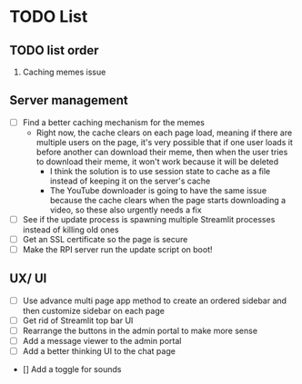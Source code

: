 # TODO List

## TODO list order
1. Caching memes issue

## Server management
- [ ] Find a better caching mechanism for the memes
    - Right now, the cache clears on each page load, meaning if there are multiple users on the page, it's very possible that if one user loads it before another can download their meme, then when the user tries to download their meme, it won't work because it will be deleted
        - I think the solution is to use session state to cache as a file instead of keeping it on the server's cache
        - The YouTube downloader is going to have the same issue because the cache clears when the page starts downloading a video, so these also urgently needs a fix
- [ ] See if the update process is spawning multiple Streamlit processes instead of killing old ones
- [ ] Get an SSL certificate so the page is secure
- [ ] Make the RPI server run the update script on boot!

## UX/ UI
- [ ] Use advance multi page app method to create an ordered sidebar and then customize sidebar on each page
- [ ] Get rid of Streamlit top bar UI
- [ ] Rearrange the buttons in the admin portal to make more sense
- [ ] Add a message viewer to the admin portal
- [ ] Add a better thinking UI to the chat page
- [] Add a toggle for sounds